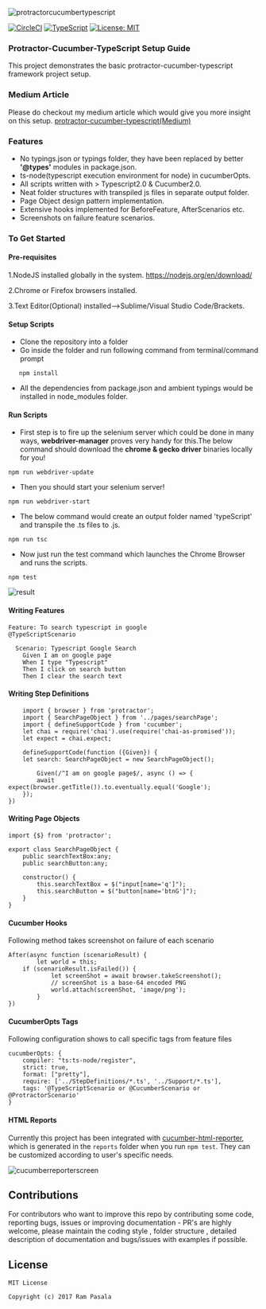 ![protractorcucumbertypescript](https://raw.githubusercontent.com/igniteram/protractor-cucumber-typescript/master/images/protractor-typescript-cucumber.png)

[![CircleCI](https://circleci.com/gh/igniteram/protractor-cucumber-typescript/tree/master.svg?style=shield)](https://circleci.com/gh/igniteram/protractor-cucumber-typescript/tree/master) [![TypeScript](https://badges.frapsoft.com/typescript/code/typescript.svg?v=101)](https://github.com/ellerbrock/typescript-badges/) [![License: MIT](https://img.shields.io/badge/License-MIT-yellow.svg)](https://opensource.org/licenses/MIT)

### Protractor-Cucumber-TypeScript Setup Guide   
This project demonstrates the basic protractor-cucumber-typescript framework project setup.

### Medium Article
Please do checkout my medium article which would give you more insight on this setup. [protractor-cucumber-typescript(Medium)](https://medium.com/@igniteram/e2e-testing-with-protractor-cucumber-using-typescript-564575814e4a)

### Features
* No typings.json or typings folder, they have been replaced by better **'@types'** modules in package.json.
* ts-node(typescript execution environment for node) in cucumberOpts. 
* All scripts written with > Typescript2.0 & Cucumber2.0.
* Neat folder structures with transpiled js files in separate output folder.
* Page Object design pattern implementation.
* Extensive hooks implemented for BeforeFeature, AfterScenarios etc.
* Screenshots on failure feature scenarios.


### To Get Started

#### Pre-requisites
1.NodeJS installed globally in the system.
https://nodejs.org/en/download/

2.Chrome or Firefox browsers installed.

3.Text Editor(Optional) installed-->Sublime/Visual Studio Code/Brackets.

#### Setup Scripts
* Clone the repository into a folder
* Go inside the folder and run following command from terminal/command prompt
```
   npm install 
```
* All the dependencies from package.json and ambient typings would be installed in node_modules folder.

#### Run Scripts

* First step is to fire up the selenium server which could be done in many ways,  **webdriver-manager** proves very handy for this.The below command should download the **chrome & gecko driver** binaries locally for you!

```
npm run webdriver-update
``` 

* Then you should start your selenium server!
```
npm run webdriver-start
```

* The below command would create an output folder named 'typeScript' and transpile the .ts files to .js.
```
npm run tsc
```

* Now just run the test command which launches the Chrome Browser and runs the scripts.
```
npm test
```
![result](https://raw.githubusercontent.com/igniteram/protractor-cucumber-typescript/master/images/protractor-cucumber-typescript-result.gif)

#### Writing Features
```
Feature: To search typescript in google
@TypeScriptScenario

  Scenario: Typescript Google Search
    Given I am on google page
    When I type "Typescript"
    Then I click on search button
    Then I clear the search text
```
#### Writing Step Definitions
    
```
    import { browser } from 'protractor';
    import { SearchPageObject } from '../pages/searchPage';
    import { defineSupportCode } from 'cucumber';
    let chai = require('chai').use(require('chai-as-promised'));
    let expect = chai.expect;

    defineSupportCode(function ({Given}) {
    let search: SearchPageObject = new SearchPageObject();

        Given(/^I am on google page$/, async () => {
        await expect(browser.getTitle()).to.eventually.equal('Google');
    });
})
```

#### Writing Page Objects
```
import {$} from 'protractor';
    
export class SearchPageObject {
    public searchTextBox:any;
    public searchButton:any;

    constructor() {
        this.searchTextBox = $("input[name='q']");
        this.searchButton = $("button[name='btnG']");
    }
}
```
#### Cucumber Hooks
Following method takes screenshot on failure of each scenario
```
After(async function (scenarioResult) {
        let world = this;
    if (scenarioResult.isFailed()) {
            let screenShot = await browser.takeScreenshot();
            // screenShot is a base-64 encoded PNG
            world.attach(screenShot, 'image/png');
        }
})
```
#### CucumberOpts Tags
Following configuration shows to call specific tags from feature files
```
cucumberOpts: {
    compiler: "ts:ts-node/register",
    strict: true,
    format: ["pretty"],
    require: ['../StepDefinitions/*.ts', '../Support/*.ts'],
    tags: '@TypeScriptScenario or @CucumberScenario or @ProtractorScenario'
}
```
#### HTML Reports
Currently this project has been integrated with [cucumber-html-reporter](https://github.com/gkushang/cucumber-html-reporter), which is generated in the `reports` folder when you run `npm test`.
They can be customized according to user's specific needs.

![cucumberreporterscreen](https://raw.githubusercontent.com/igniteram/protractor-cucumber-typescript/master/images/cucumberReporter.PNG)

## Contributions
For contributors who want to improve this repo by contributing some code, reporting bugs, issues or improving documentation - PR's are highly welcome, please maintain the coding style , folder structure , detailed description of documentation and bugs/issues with examples if possible.

## License
```   
MIT License

Copyright (c) 2017 Ram Pasala
```
